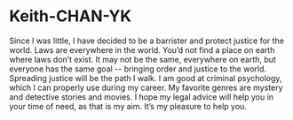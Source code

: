# Keith-CHAN-YK
Since I was little, I have decided to be a barrister and protect justice for the world. Laws are everywhere in the world. You’d not find a place on earth where laws don’t exist. It may not be the same, everywhere on earth, but everyone has the same goal -- bringing order and justice to the world.  Spreading justice will be the path I walk. I am good at criminal psychology, which I can properly use during my career.  My favorite genres are mystery and detective stories and movies. I hope my legal advice will help you in your time of need, as that is my aim. It’s my pleasure to help you. 
